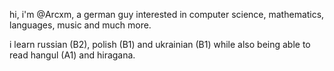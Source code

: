 hi, i'm @Arcxm, a german guy interested in computer science, mathematics, languages, music and much more.

i learn russian (B2), polish (B1) and ukrainian (B1) while also being able to read hangul (A1) and hiragana.

<!---
Arcxm/Arcxm is a ✨ special ✨ repository because its `README.md` (this file) appears on your GitHub profile.
You can click the Preview link to take a look at your changes.
--->
